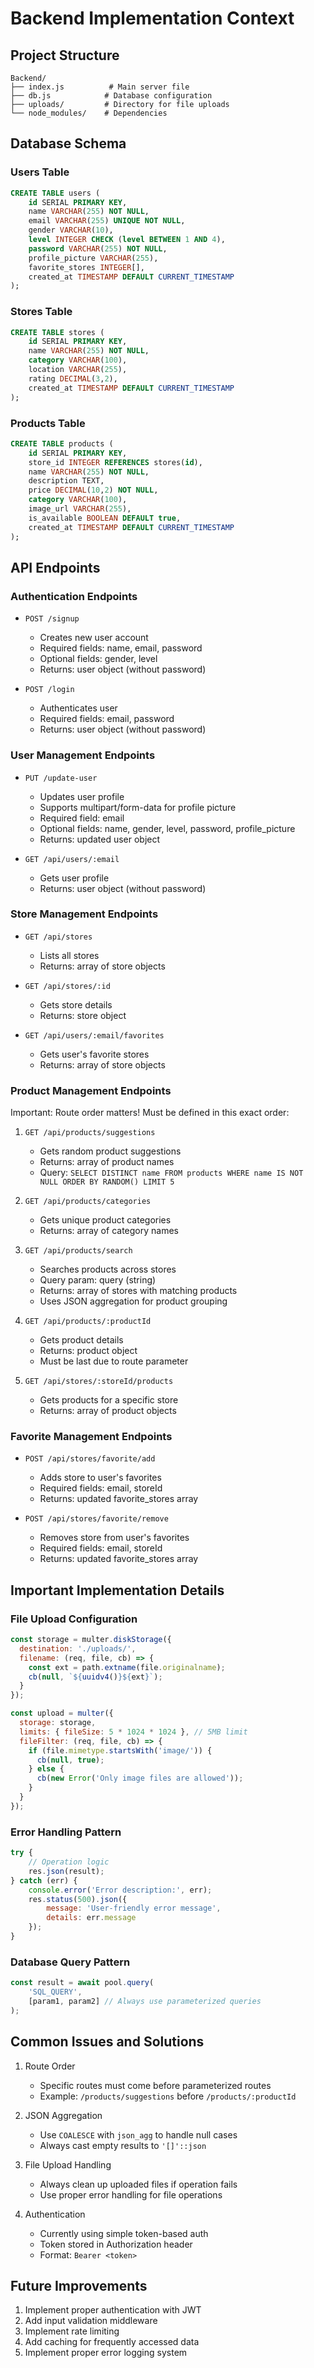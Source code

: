 # Backend Implementation Context

## Project Structure
```
Backend/
├── index.js          # Main server file
├── db.js            # Database configuration
├── uploads/         # Directory for file uploads
└── node_modules/    # Dependencies
```

## Database Schema

### Users Table
```sql
CREATE TABLE users (
    id SERIAL PRIMARY KEY,
    name VARCHAR(255) NOT NULL,
    email VARCHAR(255) UNIQUE NOT NULL,
    gender VARCHAR(10),
    level INTEGER CHECK (level BETWEEN 1 AND 4),
    password VARCHAR(255) NOT NULL,
    profile_picture VARCHAR(255),
    favorite_stores INTEGER[],
    created_at TIMESTAMP DEFAULT CURRENT_TIMESTAMP
);
```

### Stores Table
```sql
CREATE TABLE stores (
    id SERIAL PRIMARY KEY,
    name VARCHAR(255) NOT NULL,
    category VARCHAR(100),
    location VARCHAR(255),
    rating DECIMAL(3,2),
    created_at TIMESTAMP DEFAULT CURRENT_TIMESTAMP
);
```

### Products Table
```sql
CREATE TABLE products (
    id SERIAL PRIMARY KEY,
    store_id INTEGER REFERENCES stores(id),
    name VARCHAR(255) NOT NULL,
    description TEXT,
    price DECIMAL(10,2) NOT NULL,
    category VARCHAR(100),
    image_url VARCHAR(255),
    is_available BOOLEAN DEFAULT true,
    created_at TIMESTAMP DEFAULT CURRENT_TIMESTAMP
);
```

## API Endpoints

### Authentication Endpoints
- `POST /signup`
  - Creates new user account
  - Required fields: name, email, password
  - Optional fields: gender, level
  - Returns: user object (without password)

- `POST /login`
  - Authenticates user
  - Required fields: email, password
  - Returns: user object (without password)

### User Management Endpoints
- `PUT /update-user`
  - Updates user profile
  - Supports multipart/form-data for profile picture
  - Required field: email
  - Optional fields: name, gender, level, password, profile_picture
  - Returns: updated user object

- `GET /api/users/:email`
  - Gets user profile
  - Returns: user object (without password)

### Store Management Endpoints
- `GET /api/stores`
  - Lists all stores
  - Returns: array of store objects

- `GET /api/stores/:id`
  - Gets store details
  - Returns: store object

- `GET /api/users/:email/favorites`
  - Gets user's favorite stores
  - Returns: array of store objects

### Product Management Endpoints
Important: Route order matters! Must be defined in this exact order:

1. `GET /api/products/suggestions`
   - Gets random product suggestions
   - Returns: array of product names
   - Query: `SELECT DISTINCT name FROM products WHERE name IS NOT NULL ORDER BY RANDOM() LIMIT 5`

2. `GET /api/products/categories`
   - Gets unique product categories
   - Returns: array of category names

3. `GET /api/products/search`
   - Searches products across stores
   - Query param: query (string)
   - Returns: array of stores with matching products
   - Uses JSON aggregation for product grouping

4. `GET /api/products/:productId`
   - Gets product details
   - Returns: product object
   - Must be last due to route parameter

5. `GET /api/stores/:storeId/products`
   - Gets products for a specific store
   - Returns: array of product objects

### Favorite Management Endpoints
- `POST /api/stores/favorite/add`
  - Adds store to user's favorites
  - Required fields: email, storeId
  - Returns: updated favorite_stores array

- `POST /api/stores/favorite/remove`
  - Removes store from user's favorites
  - Required fields: email, storeId
  - Returns: updated favorite_stores array

## Important Implementation Details

### File Upload Configuration
```javascript
const storage = multer.diskStorage({
  destination: './uploads/',
  filename: (req, file, cb) => {
    const ext = path.extname(file.originalname);
    cb(null, `${uuidv4()}${ext}`);
  }
});

const upload = multer({
  storage: storage,
  limits: { fileSize: 5 * 1024 * 1024 }, // 5MB limit
  fileFilter: (req, file, cb) => {
    if (file.mimetype.startsWith('image/')) {
      cb(null, true);
    } else {
      cb(new Error('Only image files are allowed'));
    }
  }
});
```

### Error Handling Pattern
```javascript
try {
    // Operation logic
    res.json(result);
} catch (err) {
    console.error('Error description:', err);
    res.status(500).json({ 
        message: 'User-friendly error message',
        details: err.message 
    });
}
```

### Database Query Pattern
```javascript
const result = await pool.query(
    'SQL_QUERY',
    [param1, param2] // Always use parameterized queries
);
```

## Common Issues and Solutions

1. Route Order
   - Specific routes must come before parameterized routes
   - Example: `/products/suggestions` before `/products/:productId`

2. JSON Aggregation
   - Use `COALESCE` with `json_agg` to handle null cases
   - Always cast empty results to `'[]'::json`

3. File Upload Handling
   - Always clean up uploaded files if operation fails
   - Use proper error handling for file operations

4. Authentication
   - Currently using simple token-based auth
   - Token stored in Authorization header
   - Format: `Bearer <token>`

## Future Improvements
1. Implement proper authentication with JWT
2. Add input validation middleware
3. Implement rate limiting
4. Add caching for frequently accessed data
5. Implement proper error logging system 